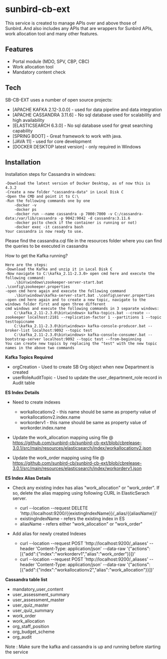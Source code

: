 # sunbird-cb-ext

This service is created to manage APIs over and above those of Sunbird..And also includes any APIs that are wrappers for Sunbird APIs, work allocation tool and many other features.

## Features

- Portal module (MDO, SPV, CBP, CBC)
- Work allocation tool
- Mandatory content check

## Tech

SB-CB-EXT uses a number of open source projects:

- [APACHE KAFKA 2.12-3.0.0] - used for data pipeline and data integration
- [APACHE CASSANDRA 3.11.6] - No sql database used for scalability and high availability
- [ELASTICSEARCH 6.3.0] - No sql database used for great searching capability
- [SPRING BOOT] - Great framework to work with java.
- [JAVA 11] - used for core development
- [DOCKER DESKTOP latest version] - only required in Windows 

## Installation

Installation steps for Cassandra in windows:

	-Download the latest version of Docker Desktop, as of now this is 4.3.2
	-Create a new folder "cassandra-data" in Local Disk C
	-Open the CMD and point it to C:\
	-Run the following commands one by one
		-docker -v
		-docker ps
		-docker run --name cassandra -p 7000:7000 -v C:/cassandra-data:/var/lib/cassandra -p 9042:9042 -d cassandra:3.11.6
		-docker ps(to check if the container is running or not)
		-docker exec -it cassandra bash
	Your cassandra is now ready to use.

Please find the cassandra.cql file in the resources folder where you can find the queries to be executed in cassandra
	
How to get the Kafka running?
	
	Here are the steps:
	-Download the Kafka and unzip it in Local Disk C
	-Now navigate to C:\kafka_2.11-2.3.0> open cmd here and execute the following command:
		.\bin\windows\zookeeper-server-start.bat .\config\zookeeper.properties
	-open cmd here again and execute the following command
		.\bin\windows\kafka-server-start.bat .\config\server.properties
	-open cmd here again and to create a new topic, navigate to the windows folder first and open three different
	cmd windows and execute the following commands in 3 separate windows:
		C:\kafka_2.11-2.3.0\bin\windows> kafka-topics.bat --create --zookeeper localhost:2181 --replication-factor 1 --partitions 1 --topic testtopicname
		C:\kafka_2.11-2.3.0\bin\windows> kafka-console-producer.bat --broker-list localhost:9092 --topic test
		C:\kafka_2.11-2.3.0\bin\windows> kafka-console-consumer.bat --bootstrap-server localhost:9092 --topic test --from-beginning
	You can create new topics by replacing the "test" with the new topic names in the above two commands
		
**Kafka Topics Required**

- orgCreation - Used to create SB Org object when new Department is created
- userRoleAuditTopic - Used to update the user_department_role record in Audit table 

**ES Index Details**
- Need to create indexes 
  - workallocationv2 - this name should be same as property value of workallocationv2.index.name
  - workorderv1 - this name should be same as property value of workorder.index.name

- Update the work_allocation mapping using file @ https://github.com/sunbird-cb/sunbird-cb-ext/blob/cbrelease-3.0.1/src/main/resources/elasticsearch/index/workallocationv2.json

- Update the work_order mapping using file @ https://github.com/sunbird-cb/sunbird-cb-ext/blob/cbrelease-3.0.1/src/main/resources/elasticsearch/index/workorderv1.json

**ES Index Alias Details**
- Check any existing index has alias "work_allocation" or "work_order". If so, delete the alias mapping using following CURL in ElasticSerach server.
	- curl --location --request DELETE 'http://localhost:9200/{{existingIndexName}}/_alias/{{aliasName}}'
	- existingIndexName - refers the existing index in ES
	- aliasName - refers either "work_allocation" or "work_order"

- Add alias for newly created Indexes
	- curl --location --request POST 'http://localhost:9200/_aliases' --header 'Content-Type: application/json' --data-raw '{"actions":[{"add":{"index":"workorderv1","alias":"work_order"}}]}'
	- curl --location --request POST 'http://localhost:9200/_aliases' --header 'Content-Type: application/json' --data-raw '{"actions":[{"add":{"index":"workallocationv2","alias":"work_allocation"}}]}'
	

**Cassandra table list**

- mandatory_user_content
- user_assessment_summary
- user_assessment_master
- user_quiz_master
- user_quiz_summary
- work_order
- work_allocation
- org_staff_position
- org_budget_scheme
- org_audit

Note : Make sure the kafka and cassandra is up and running before starting the service

